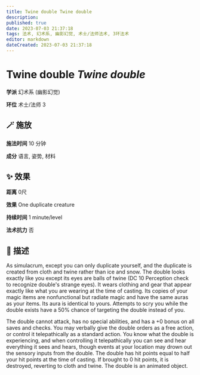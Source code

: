 ```yaml
---
title: Twine double Twine double
description: 
published: true
date: 2023-07-03 21:37:18
tags: 法术, 幻术系, 幽影幻觉, 术士/法师法术, 3环法术
editor: markdown
dateCreated: 2023-07-03 21:37:18
---
```


# **Twine double** *Twine double*

**学派** 幻术系 (幽影幻觉) 

**环位** 术士/法师 3

## 🪄 施放

**施法时间** 10 分钟

**成分** 语言, 姿势, 材料

## ✨ 效果  

**距离** 0尺 

**效果** One duplicate creature 

**持续时间** 1 minute/level 

**法术抗力** 否

## 📖 描述

As simulacrum, except you can only duplicate yourself, and the duplicate is created from cloth and twine rather than ice and snow. The double looks exactly like you except its eyes are balls of twine (DC 10 Perception check to recognize double's strange eyes). It wears clothing and gear that appear exactly like what you are wearing at the time of casting. Its copies of your magic items are nonfunctional but radiate magic and have the same auras as your items. Its aura is identical to yours. Attempts to scry you while the double exists have a 50% chance of targeting the double instead of you.

The double cannot attack, has no special abilities, and has a +0 bonus on all saves and checks. You may verbally give the double orders as a free action, or control it telepathically as a standard action. You know what the double is experiencing, and when controlling it telepathically you can see and hear everything it sees and hears, though events at your location may drown out the sensory inputs from the double. The double has hit points equal to half your hit points at the time of casting. If brought to 0 hit points, it is destroyed, reverting to cloth and twine. The double is an animated object.
    